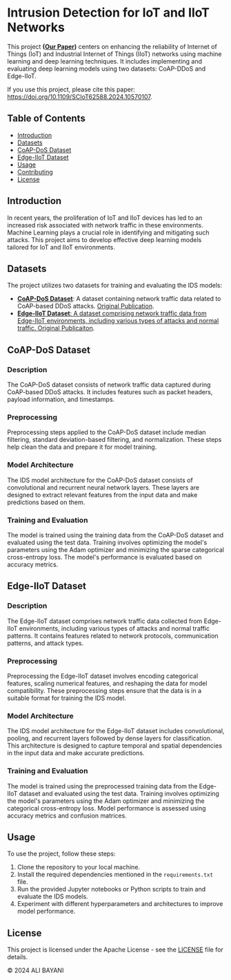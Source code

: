 # Intrusion Detection for IoT and IIoT Networks

This project **(<a href="https://doi.org/10.1109/SCIoT62588.2024.10570107">Our Paper</a>)** centers on enhancing the reliability of Internet of Things (IoT) and Industrial Internet of Things (IIoT) networks using machine learning and deep learning techniques. It includes implementing and evaluating deep learning models using two datasets: CoAP-DDoS and Edge-IIoT.

If you use this project, please cite this paper: https://doi.org/10.1109/SCIoT62588.2024.10570107.

## Table of Contents

- [Introduction](#introduction)
- [Datasets](#datasets)
- [CoAP-DoS Dataset](#coap-dos-dataset)
- [Edge-IIoT Dataset](#edge-iiot-dataset)
- [Usage](#usage)
- [Contributing](#contributing)
- [License](#license)

## Introduction

In recent years, the proliferation of IoT and IIoT devices has led to an increased risk associated with network traffic in these environments. Machine Learning plays a crucial role in identifying and mitigating such attacks. This project aims to develop effective deep learning models tailored for IoT and IIoT environments.

## Datasets

The project utilizes two datasets for training and evaluating the IDS models:

- **<a href="https://www.kaggle.com/datasets/jaredalanmathews/coapddos">CoAP-DoS Dataset</a>**: A dataset containing network traffic data related to CoAP-based DDoS attacks. <a href="https://ieeexplore.ieee.org/document/9845285">Original Publication</a>.
- **<a href="https://www.kaggle.com/datasets/mohamedamineferrag/edgeiiotset-cyber-security-dataset-of-iot-iiot">Edge-IIoT Dataset**: A dataset comprising network traffic data from Edge-IIoT environments, including various types of attacks and normal traffic. <a href="https://ieee-dataport.org/documents/edge-iiotset-new-comprehensive-realistic-cyber-security-dataset-iot-and-iiot-applications">Original Publicaiton</a>.

## CoAP-DoS Dataset

### Description

The CoAP-DoS dataset consists of network traffic data captured during CoAP-based DDoS attacks. It includes features such as packet headers, payload information, and timestamps.

### Preprocessing

Preprocessing steps applied to the CoAP-DoS dataset include median filtering, standard deviation-based filtering, and normalization. These steps help clean the data and prepare it for model training.

### Model Architecture

The IDS model architecture for the CoAP-DoS dataset consists of convolutional and recurrent neural network layers. These layers are designed to extract relevant features from the input data and make predictions based on them.

### Training and Evaluation

The model is trained using the training data from the CoAP-DoS dataset and evaluated using the test data. Training involves optimizing the model's parameters using the Adam optimizer and minimizing the sparse categorical cross-entropy loss. The model's performance is evaluated based on accuracy metrics.

## Edge-IIoT Dataset

### Description

The Edge-IIoT dataset comprises network traffic data collected from Edge-IIoT environments, including various types of attacks and normal traffic patterns. It contains features related to network protocols, communication patterns, and attack types.

### Preprocessing

Preprocessing the Edge-IIoT dataset involves encoding categorical features, scaling numerical features, and reshaping the data for model compatibility. These preprocessing steps ensure that the data is in a suitable format for training the IDS model.

### Model Architecture

The IDS model architecture for the Edge-IIoT dataset includes convolutional, pooling, and recurrent layers followed by dense layers for classification. This architecture is designed to capture temporal and spatial dependencies in the input data and make accurate predictions.

### Training and Evaluation

The model is trained using the preprocessed training data from the Edge-IIoT dataset and evaluated using the test data. Training involves optimizing the model's parameters using the Adam optimizer and minimizing the categorical cross-entropy loss. Model performance is assessed using accuracy metrics and confusion matrices.

## Usage

To use the project, follow these steps:

1. Clone the repository to your local machine.
2. Install the required dependencies mentioned in the `requirements.txt` file.
3. Run the provided Jupyter notebooks or Python scripts to train and evaluate the IDS models.
4. Experiment with different hyperparameters and architectures to improve model performance.

## License

This project is licensed under the Apache License - see the [LICENSE](LICENSE) file for details.

© 2024 ALI BAYANI
